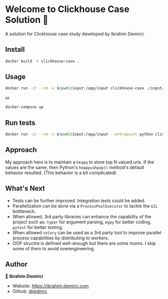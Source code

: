 # Welcome to Clickhouse Case Solution 👋

A solution for Clickhouse case study developed by Ibrahim Demirci. 

## Install

```sh
docker build -t clickhouse-case .
```

## Usage

```sh
docker run -it --rm -v $(pwd)/input:/app/input clickhouse-case ./input/example.txt
```

or 

```sh
docker-compose up
```
## Run tests

```sh
docker run -it --rm -v $(pwd)/input:/app/input --entrypoint python clickhouse-case -m unittest discover tests
```

## Approach

My approach here is to maintain a `heapq` to store top N valued urls. If the values are the same, then Python's
`heappushpop()` method's default behavior resulted. (This behavior is a bit complicated)

## What's Next

- Tests can be further improved. Integration tests could be added.
- Parallelization can be done via a `ProcessPoolExecutor` to tackle the `GIL` bottleneck.
- When allowed, 3rd party libraries can enhance the capability of the project such as:
`typer` for argument parsing, `mypy` for better coding, `pytest` for better testing.
- When allowed `celery` can be used as a 3rd party tool to improve parallel process capabilities by
distributing to workers.
- OOP structre is defined well-enough but there are some rooms. I skip some of them to avoid overengineering.


## Author

👤 **Ibrahim Demirci**

* Website: https://ibrahim.demirci.com
* Github: [@iedmrc](https://github.com/iedmrc)